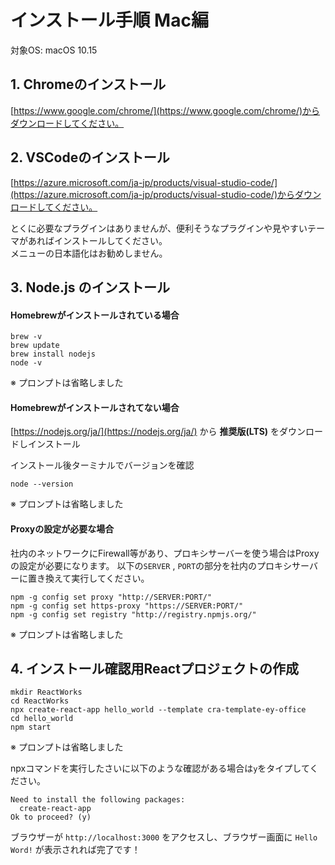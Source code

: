 # インストール手順 Mac編

対象OS: macOS 10.15


## 1. Chromeのインストール

[https://www.google.com/chrome/](https://www.google.com/chrome/)からダウンロードしてください。

## 2. VSCodeのインストール

[https://azure.microsoft.com/ja-jp/products/visual-studio-code/](https://azure.microsoft.com/ja-jp/products/visual-studio-code/)からダウンロードしてください。

とくに必要なプラグインはありませんが、便利そうなプラグインや見やすいテーマがあればインストールしてください。  
メニューの日本語化はお勧めしません。

## 3. Node.js のインストール

#### Homebrewがインストールされている場合

```shell
brew -v
brew update
brew install nodejs
node -v
```

※ プロンプトは省略しました

#### Homebrewがインストールされてない場合

[https://nodejs.org/ja/](https://nodejs.org/ja/)  から **推奨版(LTS)** をダウンロードしインストール

インストール後ターミナルでバージョンを確認

```shell
node --version
```

※ プロンプトは省略しました

#### Proxyの設定が必要な場合

社内のネットワークにFirewall等があり、プロキシサーバーを使う場合はProxyの設定が必要になります。
以下の`SERVER` , `PORT`の部分を社内のプロキシサーバーに置き換えて実行してください。

```shell
npm -g config set proxy "http://SERVER:PORT/"
npm -g config set https-proxy "https://SERVER:PORT/"
npm -g config set registry "http://registry.npmjs.org/"
```
※ プロンプトは省略しました

## 4. インストール確認用Reactプロジェクトの作成

~~~shell
mkdir ReactWorks
cd ReactWorks
npx create-react-app hello_world --template cra-template-ey-office
cd hello_world
npm start
~~~

※ プロンプトは省略しました

npxコマンドを実行したさいに以下のような確認がある場合は`y`をタイプしてください。

```shell
Need to install the following packages:
  create-react-app
Ok to proceed? (y) 
```

ブラウザーが `http://localhost:3000` をアクセスし、ブラウザー画面に `Hello Word!`  が表示されれば完了です！
